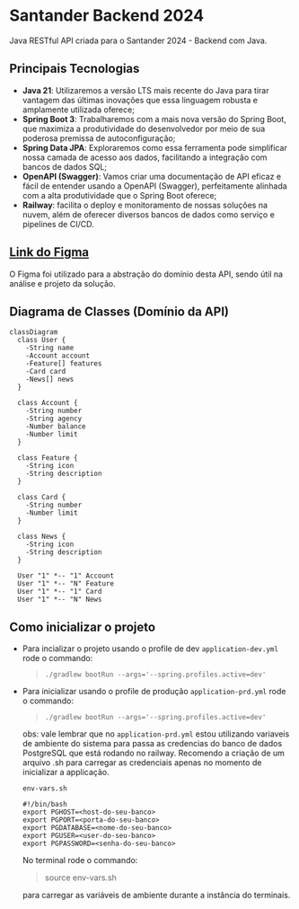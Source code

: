 # Santander Backend 2024

Java RESTful API criada para o Santander 2024 - Backend com Java.

## Principais Tecnologias
 - **Java 21**: Utilizaremos a versão LTS mais recente do Java para tirar vantagem das últimas inovações que essa linguagem robusta e amplamente utilizada oferece;
 - **Spring Boot 3**: Trabalharemos com a mais nova versão do Spring Boot, que maximiza a produtividade do desenvolvedor por meio de sua poderosa premissa de autoconfiguração;
 - **Spring Data JPA**: Exploraremos como essa ferramenta pode simplificar nossa camada de acesso aos dados, facilitando a integração com bancos de dados SQL;
 - **OpenAPI (Swagger)**: Vamos criar uma documentação de API eficaz e fácil de entender usando a OpenAPI (Swagger), perfeitamente alinhada com a alta produtividade que o Spring Boot oferece;
 - **Railway**: facilita o deploy e monitoramento de nossas soluções na nuvem, além de oferecer diversos bancos de dados como serviço e pipelines de CI/CD.

## [Link do Figma](https://www.figma.com/file/0ZsjwjsYlYd3timxqMWlbj/SANTANDER---Projeto-Web%2FMobile?type=design&node-id=1421%3A432&mode=design&t=6dPQuerScEQH0zAn-1)

O Figma foi utilizado para a abstração do domínio desta API, sendo útil na análise e projeto da solução.

## Diagrama de Classes (Domínio da API)

```mermaid
classDiagram
  class User {
    -String name
    -Account account
    -Feature[] features
    -Card card
    -News[] news
  }

  class Account {
    -String number
    -String agency
    -Number balance
    -Number limit
  }

  class Feature {
    -String icon
    -String description
  }

  class Card {
    -String number
    -Number limit
  }

  class News {
    -String icon
    -String description
  }

  User "1" *-- "1" Account
  User "1" *-- "N" Feature
  User "1" *-- "1" Card
  User "1" *-- "N" News
```

## Como inicializar o projeto
- Para incializar o projeto usando o profile de dev `application-dev.yml` rode o commando:

    >  `./gradlew bootRun --args='--spring.profiles.active=dev'`

- Para inicializar usando o profile de produção `application-prd.yml` rode o commando:
  >  `./gradlew bootRun --args='--spring.profiles.active=dev'`

   obs: vale lembrar que no `application-prd.yml` estou utilizando variaveis de ambiente do sistema para passa as credencias do banco de dados PostgreSQL que está rodando no railway. Recomendo a criação de um arquivo .sh para carregar as credenciais apenas no momento de inicializar a applicação.

  `env-vars.sh`
  ```
  #!/bin/bash
  export PGHOST=<host-do-seu-banco>
  export PGPORT=<porta-do-seu-banco>
  export PGDATABASE=<nome-do-seu-banco>
  export PGUSER=<user-do-seu-banco>
  export PGPASSWORD=<senha-do-seu-banco>
  ```
  No terminal rode o commando:
  > source env-vars.sh

  para carregar as variáveis de ambiente durante a instância do terminais.